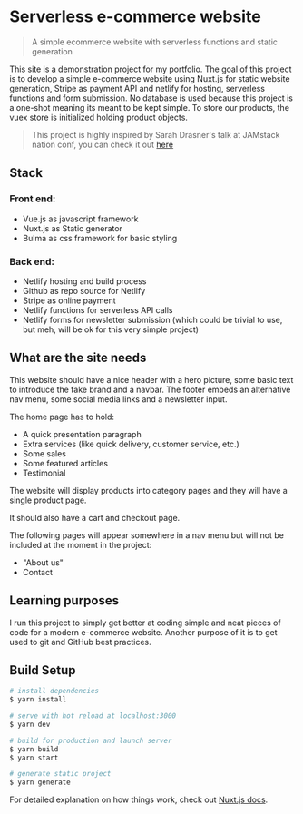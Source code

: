 # Serverless e-commerce website

> A simple ecommerce website with serverless functions and static generation

This site is a demonstration project for my portfolio. The goal of this project is to develop a simple e-commerce website using Nuxt.js for static website generation, Stripe as payment API and netlify for hosting, serverless functions and form submission. No database is used because this project is a one-shot meaning its meant to be kept simple. To store our products, the vuex store is initialized holding product objects.

> This project is highly inspired by Sarah Drasner's talk at JAMstack nation conf, you can check it out [here](https://www.youtube.com/watch?v=COAVmST41Q0)

## Stack

### Front end:

- Vue.js as javascript framework
- Nuxt.js as Static generator
- Bulma as css framework for basic styling

### Back end:

- Netlify hosting and build process
- Github as repo source for Netlify
- Stripe as online payment
- Netlify functions for serverless API calls
- Netlify forms for newsletter submission (which could be trivial to use, but meh, will be ok for this very simple project)

## What are the site needs

This website should have a nice header with a hero picture, some basic text to introduce the fake brand and a navbar.
The footer embeds an alternative nav menu, some social media links and a newsletter input.

The home page has to hold: 
- A quick presentation paragraph 
- Extra services (like quick delivery, customer service, etc.) 
- Some sales
- Some featured articles
- Testimonial

The website will display products into category pages and they will have a single product page.

It should also have a cart and checkout page.

The following pages will appear somewhere in a nav menu but will not be included at the moment in the project: 
- "About us" 
- Contact

## Learning purposes

I run this project to simply get better at coding simple and neat pieces of code for a modern e-commerce website. Another purpose of it is to get used to git and GitHub best practices.

## Build Setup

```bash
# install dependencies
$ yarn install

# serve with hot reload at localhost:3000
$ yarn dev

# build for production and launch server
$ yarn build
$ yarn start

# generate static project
$ yarn generate
```

For detailed explanation on how things work, check out [Nuxt.js docs](https://nuxtjs.org).
